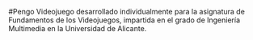 #Pengo
Videojuego desarrollado individualmente para la asignatura de Fundamentos de los Videojuegos, impartida en el grado de Ingeniería Multimedia en la Universidad de Alicante.
